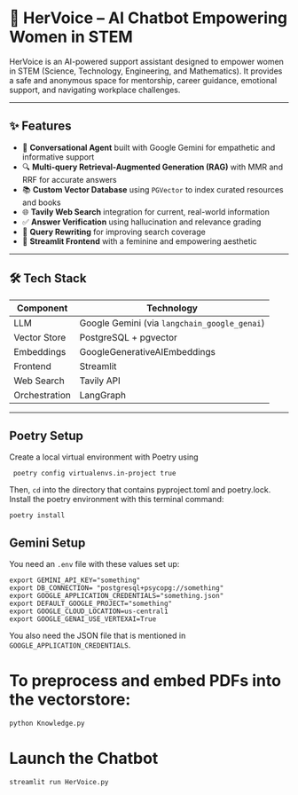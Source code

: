 # 💜 HerVoice – AI Chatbot Empowering Women in STEM

HerVoice is an AI-powered support assistant designed to empower women in STEM (Science, Technology, Engineering, and Mathematics). It provides a safe and anonymous space for mentorship, career guidance, emotional support, and navigating workplace challenges.

---
## ✨ Features

- 🤖 **Conversational Agent** built with Google Gemini for empathetic and informative support  
- 🔍 **Multi-query Retrieval-Augmented Generation (RAG)** with MMR and RRF for accurate answers  
- 📚 **Custom Vector Database** using `PGVector` to index curated resources and books  
- 🌐 **Tavily Web Search** integration for current, real-world information  
- ✅ **Answer Verification** using hallucination and relevance grading  
- 🧠 **Query Rewriting** for improving search coverage  
- 🎨 **Streamlit Frontend** with a feminine and empowering aesthetic  

---

## 🛠️ Tech Stack

| Component    | Technology                              |
|--------------|------------------------------------------|
| LLM          | Google Gemini (via `langchain_google_genai`) |
| Vector Store | PostgreSQL + pgvector                    |
| Embeddings   | GoogleGenerativeAIEmbeddings             |
| Frontend     | Streamlit                                |
| Web Search   | Tavily API                               |
| Orchestration| LangGraph                                |

---

## Poetry Setup

Create a local virtual environment with Poetry using
```
 poetry config virtualenvs.in-project true
```
Then, `cd` into the directory that contains pyproject.toml and poetry.lock. Install the poetry environment with this terminal command:
```
poetry install
```

## Gemini Setup
You need an `.env` file with these values set up:
```
export GEMINI_API_KEY="something"
export DB_CONNECTION= "postgresql+psycopg://something"
export GOOGLE_APPLICATION_CREDENTIALS="something.json"
export DEFAULT_GOOGLE_PROJECT="something"
export GOOGLE_CLOUD_LOCATION=us-central1
export GOOGLE_GENAI_USE_VERTEXAI=True

```

You also need the JSON file that is mentioned in `GOOGLE_APPLICATION_CREDENTIALS`.

# To preprocess and embed PDFs into the vectorstore:

```python Knowledge.py```

# Launch the Chatbot

```streamlit run HerVoice.py```